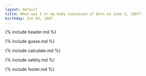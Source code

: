```yaml
---
layout: default
title: When was I or my baby conceived if born on June 3, 1907?
birthday: Jun 03, 1907
---
```


{% include header.md %}

{% include guess.md %}

{% include calculate.md %}

{% include safety.md %}

{% include footer.md %}




